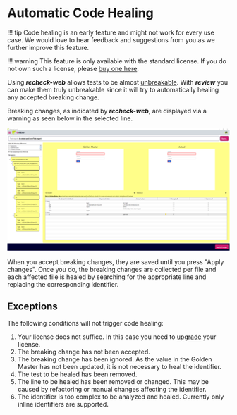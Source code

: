 # Automatic Code Healing

!!! tip
    Code healing is an early feature and might not work for every use case. We would love to hear feedback and suggestions from you as we further improve this feature.

!!! warning
    This feature is only available with the standard license. If you do not own such a license, please [buy one here](https://retest.de/pricing/).

Using ***recheck-web*** allows tests to be almost [unbreakable](../../recheck-web/usage/healing.md). With ***review*** you can make them truly unbreakable since it will try to automatically healing any accepted breaking change.

Breaking changes, as indicated by ***recheck-web***, are displayed via a warning as seen below in the selected line. 

![Opened `FormTest.report` with ***review***](review-healing.png)

When you accept breaking changes, they are saved until you press "Apply changes". Once you do, the breaking changes are collected per file and each affected file is healed by searching for the appropriate line and replacing the corresponding identifier.

## Exceptions

The following conditions will not trigger code healing:

1. Your license does not suffice. In this case you need to [upgrade](https://retest.de/pricing/) your license.
3. The breaking change has not been accepted.
4. The breaking change has been ignored. As the value in the Golden Master has not been updated, it is not necessary to heal the identifier.
5. The test to be healed has been removed.
6. The line to be healed has been removed or changed. This may be caused by refactoring or manual changes affecting the identifier.
7. The identifier is too complex to be analyzed and healed. Currently only inline identifiers are supported.
